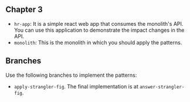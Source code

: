 ## Chapter 3
- `hr-app`: It is a simple react web app that consumes the monolith's API. You can use this application to demonstrate the impact changes in the API.
- `monolith`: This is the monolith in which you should apply the patterns.

## Branches
Use the following branches to implement the patterns:
- `apply-strangler-fig`. The final implementation is at `answer-strangler-fig`.